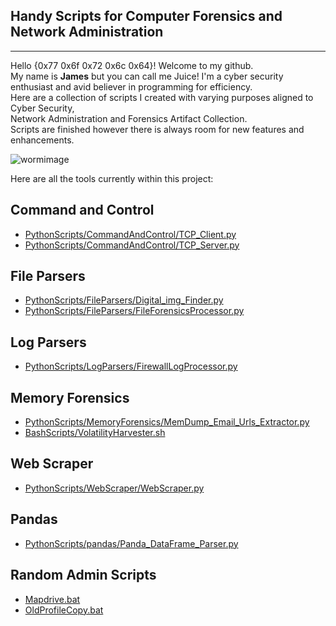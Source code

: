 ## Handy Scripts for Computer Forensics and Network Administration
---------------------------------
Hello {0x77 0x6f 0x72 0x6c 0x64}! Welcome to my github.\
My name is **James** but you can call me Juice! I'm a cyber security enthusiast and avid believer in programming for efficiency.\
Here are a collection of scripts I created with varying purposes aligned to Cyber Security,\
Network Administration and Forensics Artifact Collection.\
Scripts are finished however there is always room for new features and enhancements. 

![wormimage](https://user-images.githubusercontent.com/42547204/196294695-6e918658-6d3d-4c03-a71d-4ae15f204cd9.JPG)


Here are all the tools currently within this project:

## Command and Control
- [PythonScripts/CommandAndControl/TCP_Client.py](https://github.com/JRejex/Scripts/blob/master/PythonScripts/CommandAndControl/)
- [PythonScripts/CommandAndControl/TCP_Server.py](https://github.com/JRejex/Scripts/blob/master/PythonScripts/CommandAndControl/)
## File Parsers
- [PythonScripts/FileParsers/Digital_img_Finder.py](https://github.com/JRejex/Scripts/blob/master/PythonScripts/FileParsers/)
- [PythonScripts/FileParsers/FileForensicsProcessor.py](https://github.com/JRejex/Scripts/blob/master/PythonScripts/FileParsers/)
## Log Parsers
- [PythonScripts/LogParsers/FirewallLogProcessor.py](https://github.com/JRejex/Scripts/blob/master/PythonScripts/LogParsers/)
## Memory Forensics
- [PythonScripts/MemoryForensics/MemDump_Email_Urls_Extractor.py](https://github.com/JRejex/Scripts/blob/master/PythonScripts/MemoryForensics/)
- [BashScripts/VolatilityHarvester.sh](https://github.com/JRejex/Scripts/tree/master/BashScripts/MemoryForensics)
## Web Scraper
- [PythonScripts/WebScraper/WebScraper.py](https://github.com/JRejex/Scripts/tree/master/PythonScripts/WebScraper)
## Pandas
- [PythonScripts/pandas/Panda_DataFrame_Parser.py ](https://github.com/JRejex/Scripts/tree/master/PythonScripts/pandas)
## Random Admin Scripts
- [Mapdrive.bat](https://github.com/JRejex/Scripts/blob/master/Mapdrive.bat)
- [OldProfileCopy.bat](https://github.com/JRejex/Scripts/blob/master/OldProfileCopy.bat)
